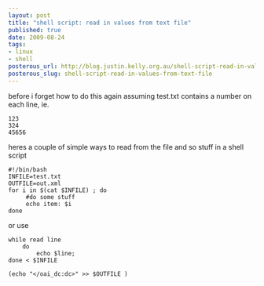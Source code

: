 ```yaml
--- 
layout: post
title: "shell script: read in values from text file"
published: true
date: 2009-08-24
tags: 
- linux
- shell
posterous_url: http://blog.justin.kelly.org.au/shell-script-read-in-values-from-text-file
posterous_slug: shell-script-read-in-values-from-text-file
---
```

before i forget how to do this again assuming test.txt contains a number on each line, ie. 
```
123
324
45656
```

heres a couple of simple ways to read from the file and so stuff in a shell script

```
#!/bin/bash
INFILE=test.txt
OUTFILE=out.xml
for i in $(cat $INFILE) ; do
     #do some stuff
     echo item: $i
done
```

or use

```
while read line
    do
        echo $line;
done < $INFILE

(echo "</oai_dc:dc>" >> $OUTFILE )
```
